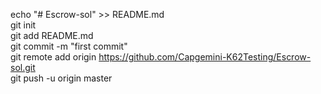 echo "# Escrow-sol" >> README.md  
git init  
git add README.md  
git commit -m "first commit"  
git remote add origin https://github.com/Capgemini-K62Testing/Escrow-sol.git  
git push -u origin master
